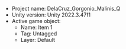 <!-- UNITY CODE ASSIST INSTRUCTIONS START -->
- Project name: DelaCruz_Gorgonio_Malinis_Q
- Unity version: Unity 2022.3.47f1
- Active game object:
  - Name: Item 1
  - Tag: Untagged
  - Layer: Default
<!-- UNITY CODE ASSIST INSTRUCTIONS END -->